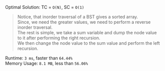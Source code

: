 Optimal Solution: TC = `O(N)`, SC = `O(1)`

> Notice, that inorder traversal of a BST gives a sorted array. <br>
> Since, we need the greater values, we need to perform a reverse inorder traversal. <br>
> The rest is simple, we take a sum variable and dump the node value to it after performing the right recursion. <br>
> We then change the node value to the sum value and perform the left recursion. <br>

Runtime: `3 ms`, faster than `64.44%` <br>
Memory Usage: `8.1 MB`, less than `56.06%`